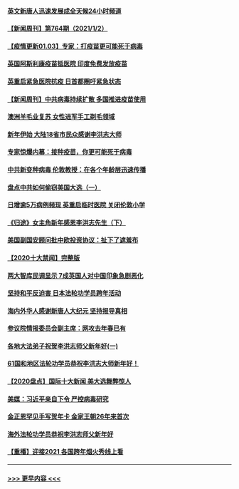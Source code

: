 #### [英文新唐人迅速发展成全天候24小时频道](../pages/prog202/a103023557.md?t=01031051) 
#### [【新闻周刊】第764期（2021/1/2）](../pages/prog202/a103023529.md?t=01031051) 
#### [【疫情更新01.03】专家：打疫苗更可能死于病毒](../pages/prog202/a103020001.md?t=01031051) 
#### [英国阿斯利康疫苗抵医院 印度免费发放疫苗](../pages/prog202/a103023423.md?t=01031051) 
#### [英重启紧急医院抗疫 日首都圈吁紧急状态](../pages/prog202/a103023262.md?t=01031051) 
#### [【新闻周刊】中共病毒持续扩散 多国推进疫苗使用](../pages/prog202/a103023452.md?t=01031051) 
#### [澳洲羊毛业复苏 女性进军手工剃毛领域](../pages/prog202/a103023420.md?t=01031051) 
#### [新年伊始 大陆18省市民众感谢李洪志大师](../pages/prog202/a103023256.md?t=01031051) 
#### [专家惊爆内幕：接种疫苗，你更可能死于病毒](../pages/prog202/a103023064.md?t=01031051) 
#### [中共新变种病毒 伦敦教授：在各个年龄层迅速传播](../pages/prog202/a103022988.md?t=01031051) 
#### [盘点中共如何偷窃美国大选（一）](../pages/prog202/a103022824.md?t=01031051) 
#### [日增逾5万病例频现 英重启临时医院 关闭伦敦小学](../pages/prog202/a103022811.md?t=01031051) 
#### [《归途》女主角新年感恩李洪志先生（下）](../pages/prog202/a103022765.md?t=01031051) 
#### [美国副国安顾问批中欧投资协议：扯下了遮羞布](../pages/prog202/a103022705.md?t=01031051) 
#### [【2020十大禁闻】完整版](../pages/prog202/a103022702.md?t=01031051) 
#### [两大智库民调显示 7成英国人对中国印象急剧恶化](../pages/prog202/a103022686.md?t=01031051) 
#### [坚持和平反迫害 日本法轮功学员跨年活动](../pages/prog202/a103022530.md?t=01031051) 
#### [海内外华人感谢新唐人大纪元 坚持报导真相](../pages/prog202/a103022538.md?t=01031051) 
#### [参议院情报委员会副主席：网攻去年春已有](../pages/prog202/a103022535.md?t=01031051) 
#### [各地大法弟子祝贺李洪志师父新年好(一)](../pages/prog202/a103022456.md?t=01031051) 
#### [61国和地区法轮功学员恭祝李洪志大师新年好！](../pages/prog202/a103022268.md?t=01031051) 
#### [【2020盘点】国际十大新闻 美大选舞弊惊人](../pages/prog202/a103022226.md?t=01031051) 
#### [美媒：习近平亲自下令 严控病毒研究](../pages/prog202/a103022179.md?t=01031051) 
#### [金正恩罕见手写贺年卡 金家王朝26年来首次](../pages/prog202/a103022106.md?t=01031051) 
#### [海外法轮功学员恭祝李洪志师父新年好](../pages/prog202/a103022043.md?t=01031051) 
#### [【重播】迎接2021 各国跨年烟火秀线上看](../pages/prog202/a103021776.md?t=01031051) 

----
#### [ >>> 更早内容 <<< ](../indexes/prog202-earlier.md)
